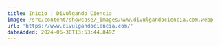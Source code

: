 ```yaml
---
title: Inicio | Divulgando Ciencia
image: /src/content/showcase/_images/www.divulgandociencia.com.webp
url: 'https://www.divulgandociencia.com/'
dateAdded: 2024-06-30T13:53:44.849Z
---
```


